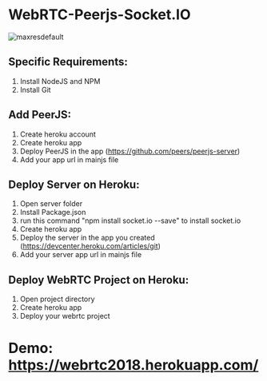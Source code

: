# WebRTC-Peerjs-Socket.IO

![maxresdefault](https://user-images.githubusercontent.com/35007892/40925132-a4866416-6821-11e8-9c65-a622aac676fe.jpg)

## Specific Requirements:
1. Install NodeJS and NPM
2. Install Git 

## Add PeerJS:
1. Create heroku account
2. Create heroku app
3. Deploy PeerJS in the app   (https://github.com/peers/peerjs-server)
4. Add your app url in mainjs file

## Deploy Server on Heroku:
1. Open server folder
2. Install Package.json
3. run this command "npm install socket.io --save" to install socket.io
4. Create heroku app
5. Deploy the server in the app you created  (https://devcenter.heroku.com/articles/git)
6. Add your server app url in mainjs file

## Deploy WebRTC Project on Heroku:
1. Open project directory
2. Create heroku app
3. Deploy your webrtc project 

# Demo: https://webrtc2018.herokuapp.com/
